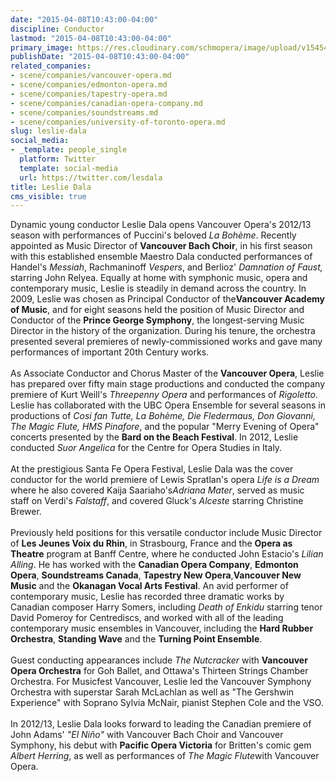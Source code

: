 ```yaml
---
date: "2015-04-08T10:43:00-04:00"
discipline: Conductor
lastmod: "2015-04-08T10:43:00-04:00"
primary_image: https://res.cloudinary.com/schmopera/image/upload/v1545409169/media/webhook-uploads/1428504116084/LeslieDala.jpg.jpg
publishDate: "2015-04-08T10:43:00-04:00"
related_companies:
- scene/companies/vancouver-opera.md
- scene/companies/edmonton-opera.md
- scene/companies/tapestry-opera.md
- scene/companies/canadian-opera-company.md
- scene/companies/soundstreams.md
- scene/companies/university-of-toronto-opera.md
slug: leslie-dala
social_media:
- _template: people_single
  platform: Twitter
  template: social-media
  url: https://twitter.com/lesdala
title: Leslie Dala
cms_visible: true
---
```


<p>
	Dynamic young conductor Leslie Dala opens Vancouver Opera's 2012/13 season with performances of Puccini's beloved <em>La Bohème</em>. Recently appointed as Music Director of <strong>Vancouver Bach Choir</strong>, in his first season with this established ensemble Maestro Dala conducted performances of Handel's <em>Messiah</em>, Rachmaninoff <em>Vespers</em>, and Berlioz' <em>Damnation of Faust,</em> starring John Relyea. Equally at home with symphonic music, opera and contemporary music, Leslie is steadily in demand across the country. In 2009, Leslie was chosen as Principal Conductor of the<strong>Vancouver Academy of Music</strong>, and for eight seasons held the position of Music Director and Conductor of the <strong>Prince George Symphony</strong>, the longest-serving Music Director in the history of the organization. During his tenure, the orchestra presented several premieres of newly-commissioned works and gave many performances of important 20th Century works.<br>
	<br>
	As Associate Conductor and Chorus Master of the <strong>Vancouver Opera</strong>, Leslie has prepared over fifty main stage productions and conducted the company premiere of Kurt Weill's <em>Threepenny Opera</em> and performances of <em>Rigoletto</em>. Leslie has collaborated with the UBC Opera Ensemble for several seasons in productions of <em>Cosi fan Tutte, La Bohème, Die Fledermaus, Don Giovanni, The Magic Flute, HMS Pinafore</em>, and the popular "Merry Evening of Opera" concerts presented by the <strong>Bard on the Beach Festival</strong>. In 2012, Leslie conducted <em>Suor Angelica</em> for the Centre for Opera Studies in Italy.<br>
	<br>
	At the prestigious Santa Fe Opera Festival, Leslie Dala was the cover conductor for the world premiere of Lewis Spratlan's opera <em>Life is a Dream</em> where he also covered Kaija Saariaho's<em>Adriana Mater</em>, served as music staff on Verdi's <em>Falstaff</em>, and covered Gluck's <em>Alceste</em> starring Christine Brewer.<br>
	<br>
	Previously held positions for this versatile conductor include Music Director of <strong>Les Jeunes Voix du Rhin</strong>, in Strasbourg, France and the <strong>Opera as Theatre</strong> program at Banff Centre, where he conducted John Estacio's <em>Lilian Alling</em>. He has worked with the <strong>Canadian Opera Company</strong>, <strong>Edmonton Opera</strong>, <strong>Soundstreams Canada</strong>, <strong>Tapestry New Opera</strong>,<strong>Vancouver New Music</strong> and the <strong>Okanagan Vocal Arts Festival</strong>. An avid performer of contemporary music, Leslie has recorded three dramatic works by Canadian composer Harry Somers, including <em>Death of Enkidu </em>starring tenor David Pomeroy for Centrediscs, and worked with all of the leading contemporary music ensembles in Vancouver, including the <strong>Hard Rubber Orchestra</strong>, <strong>Standing Wave</strong> and the <strong>Turning Point Ensemble</strong>.<br>
	<br>
	Guest conducting appearances include <em>The Nutcracker </em>with <strong>Vancouver Opera Orchestra</strong> for Goh Ballet, and Ottawa's Thirteen Strings Chamber Orchestra. For Musicfest Vancouver, Leslie led the Vancouver Symphony Orchestra with superstar Sarah McLachlan as well as "The Gershwin Experience" with Soprano Sylvia McNair, pianist Stephen Cole and the VSO.<br>
	<br>
	In 2012/13, Leslie Dala looks forward to leading the Canadian premiere of John Adams' <em>"El Niño"</em> with Vancouver Bach Choir and Vancouver Symphony, his debut with <strong>Pacific Opera Victoria</strong> for Britten's comic gem <em>Albert Herring</em>, as well as performances of <em>The Magic Flute</em>with Vancouver Opera.
</p>
